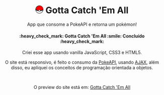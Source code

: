 <h1 align="center">
  <img src="./src/pokeball-fav-icon.png" alt="pokeball icon" height="25" width="25" /> Gotta Catch 'Em All
</h1>
<p align="center">App que consome a PokeAPI e retorna um pokémon!</p>
<h4 align="center"> 
	:heavy_check_mark:  Gotta Catch 'Em All :smile: Concluído :heavy_check_mark:
</h4>
<p align="center">Criei esse app usando vanilla JavaScript, CSS3 e HTML5.</p>
<p align="center">O site está responsivo, é feito o consumo da <a href="https://pokeapi.co/" target="_blank">PokeAPI</a>, usando <a href="https://developer.mozilla.org/en-US/docs/Web/Guide/AJAX" target="_blank">AJAX</a>,
além disso, eu apliquei os conceitos de programação orientada a objetos.</p>
<br>
<p align="center">O preview do site está em: <a href="https://wesley-nunes.github.io/gotta-catch-em-all/" target="_blank">Gotta Catch 'Em All</a></p>
